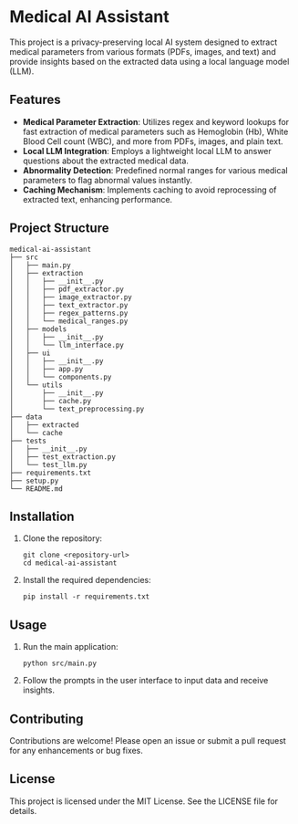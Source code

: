 # Medical AI Assistant

This project is a privacy-preserving local AI system designed to extract medical parameters from various formats (PDFs, images, and text) and provide insights based on the extracted data using a local language model (LLM).

## Features

- **Medical Parameter Extraction**: Utilizes regex and keyword lookups for fast extraction of medical parameters such as Hemoglobin (Hb), White Blood Cell count (WBC), and more from PDFs, images, and plain text.
- **Local LLM Integration**: Employs a lightweight local LLM to answer questions about the extracted medical data.
- **Abnormality Detection**: Predefined normal ranges for various medical parameters to flag abnormal values instantly.
- **Caching Mechanism**: Implements caching to avoid reprocessing of extracted text, enhancing performance.

## Project Structure

```
medical-ai-assistant
├── src
│   ├── main.py
│   ├── extraction
│   │   ├── __init__.py
│   │   ├── pdf_extractor.py
│   │   ├── image_extractor.py
│   │   ├── text_extractor.py
│   │   ├── regex_patterns.py
│   │   └── medical_ranges.py
│   ├── models
│   │   ├── __init__.py
│   │   └── llm_interface.py
│   ├── ui
│   │   ├── __init__.py
│   │   ├── app.py
│   │   └── components.py
│   └── utils
│       ├── __init__.py
│       ├── cache.py
│       └── text_preprocessing.py
├── data
│   ├── extracted
│   └── cache
├── tests
│   ├── __init__.py
│   ├── test_extraction.py
│   └── test_llm.py
├── requirements.txt
├── setup.py
└── README.md
```

## Installation

1. Clone the repository:
   ```
   git clone <repository-url>
   cd medical-ai-assistant
   ```

2. Install the required dependencies:
   ```
   pip install -r requirements.txt
   ```

## Usage

1. Run the main application:
   ```
   python src/main.py
   ```

2. Follow the prompts in the user interface to input data and receive insights.

## Contributing

Contributions are welcome! Please open an issue or submit a pull request for any enhancements or bug fixes.

## License

This project is licensed under the MIT License. See the LICENSE file for details.